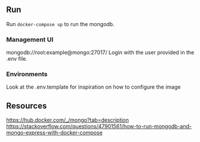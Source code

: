 
## Run 
Run ```docker-compose up``` to run the mongodb.

### Management UI
mongodb://root:example@mongo:27017/
Login with the user provided in the .env file.

### Environments
Look at the .env.template for inspiration on how to configure the image

## Resources
https://hub.docker.com/_/mongo?tab=description
https://stackoverflow.com/questions/47901561/how-to-run-mongodb-and-mongo-express-with-docker-compose